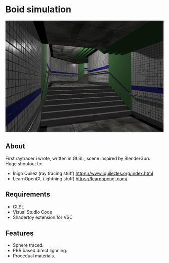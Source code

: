 # Boid simulation
![Image of scene](/Media/scene.png)

## About
First raytracer i wrote, written in GLSL, scene inspired by BlenderGuru. Huge shoutout to:
- Inigo Quilez (ray tracing stuff) https://www.iquilezles.org/index.html
- LearnOpenGL (lightning stuff) https://learnopengl.com/

## Requirements
- GLSL
- Visual Studio Code
- Shadertoy extension for VSC

## Features
- Sphere traced.
- PBR based direct lighning.
- Procedual materials.
